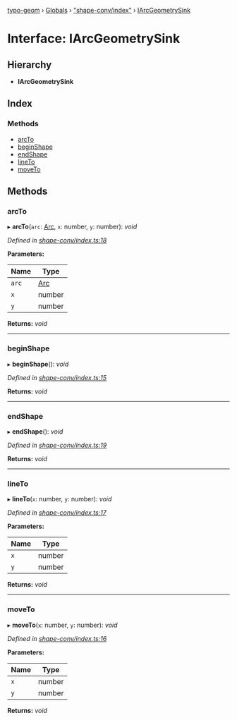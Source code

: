 [typo-geom](../README.md) › [Globals](../globals.md) › ["shape-conv/index"](../modules/_shape_conv_index_.md) › [IArcGeometrySink](_shape_conv_index_.iarcgeometrysink.md)

# Interface: IArcGeometrySink

## Hierarchy

* **IArcGeometrySink**

## Index

### Methods

* [arcTo](_shape_conv_index_.iarcgeometrysink.md#arcto)
* [beginShape](_shape_conv_index_.iarcgeometrysink.md#beginshape)
* [endShape](_shape_conv_index_.iarcgeometrysink.md#endshape)
* [lineTo](_shape_conv_index_.iarcgeometrysink.md#lineto)
* [moveTo](_shape_conv_index_.iarcgeometrysink.md#moveto)

## Methods

###  arcTo

▸ **arcTo**(`arc`: [Arc](../modules/_derivable_interface_.md#arc), `x`: number, `y`: number): *void*

*Defined in [shape-conv/index.ts:18](https://github.com/be5invis/typo-geom/blob/5527277/src/shape-conv/index.ts#L18)*

**Parameters:**

Name | Type |
------ | ------ |
`arc` | [Arc](../modules/_derivable_interface_.md#arc) |
`x` | number |
`y` | number |

**Returns:** *void*

___

###  beginShape

▸ **beginShape**(): *void*

*Defined in [shape-conv/index.ts:15](https://github.com/be5invis/typo-geom/blob/5527277/src/shape-conv/index.ts#L15)*

**Returns:** *void*

___

###  endShape

▸ **endShape**(): *void*

*Defined in [shape-conv/index.ts:19](https://github.com/be5invis/typo-geom/blob/5527277/src/shape-conv/index.ts#L19)*

**Returns:** *void*

___

###  lineTo

▸ **lineTo**(`x`: number, `y`: number): *void*

*Defined in [shape-conv/index.ts:17](https://github.com/be5invis/typo-geom/blob/5527277/src/shape-conv/index.ts#L17)*

**Parameters:**

Name | Type |
------ | ------ |
`x` | number |
`y` | number |

**Returns:** *void*

___

###  moveTo

▸ **moveTo**(`x`: number, `y`: number): *void*

*Defined in [shape-conv/index.ts:16](https://github.com/be5invis/typo-geom/blob/5527277/src/shape-conv/index.ts#L16)*

**Parameters:**

Name | Type |
------ | ------ |
`x` | number |
`y` | number |

**Returns:** *void*
